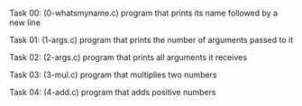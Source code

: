 Task 00: (0-whatsmyname.c)
program that prints its name followed by a new line

Task 01: (1-args.c)
program that prints the number of arguments passed to it

Task 02: (2-args.c)
program that prints all arguments it receives

Task 03: (3-mul.c)
program that multiplies two numbers

Task 04: (4-add.c)
program that adds positive numbers

